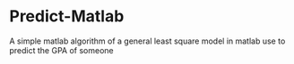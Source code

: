 # Predict-Matlab
A simple matlab algorithm of a general least square model in matlab use to predict the GPA of someone
